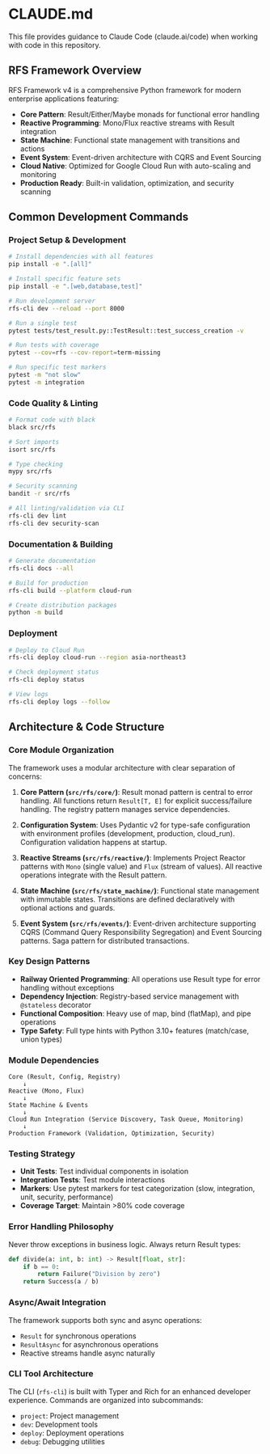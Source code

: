 # CLAUDE.md

This file provides guidance to Claude Code (claude.ai/code) when working with code in this repository.

## RFS Framework Overview

RFS Framework v4 is a comprehensive Python framework for modern enterprise applications featuring:
- **Core Pattern**: Result/Either/Maybe monads for functional error handling
- **Reactive Programming**: Mono/Flux reactive streams with Result integration
- **State Machine**: Functional state management with transitions and actions
- **Event System**: Event-driven architecture with CQRS and Event Sourcing
- **Cloud Native**: Optimized for Google Cloud Run with auto-scaling and monitoring
- **Production Ready**: Built-in validation, optimization, and security scanning

## Common Development Commands

### Project Setup & Development
```bash
# Install dependencies with all features
pip install -e ".[all]"

# Install specific feature sets
pip install -e ".[web,database,test]"

# Run development server
rfs-cli dev --reload --port 8000

# Run a single test
pytest tests/test_result.py::TestResult::test_success_creation -v

# Run tests with coverage
pytest --cov=rfs --cov-report=term-missing

# Run specific test markers
pytest -m "not slow"
pytest -m integration
```

### Code Quality & Linting
```bash
# Format code with black
black src/rfs

# Sort imports
isort src/rfs

# Type checking
mypy src/rfs

# Security scanning
bandit -r src/rfs

# All linting/validation via CLI
rfs-cli dev lint
rfs-cli dev security-scan
```

### Documentation & Building
```bash
# Generate documentation
rfs-cli docs --all

# Build for production
rfs-cli build --platform cloud-run

# Create distribution packages
python -m build
```

### Deployment
```bash
# Deploy to Cloud Run
rfs-cli deploy cloud-run --region asia-northeast3

# Check deployment status
rfs-cli deploy status

# View logs
rfs-cli deploy logs --follow
```

## Architecture & Code Structure

### Core Module Organization

The framework uses a modular architecture with clear separation of concerns:

1. **Core Pattern (`src/rfs/core/`)**: Result monad pattern is central to error handling. All functions return `Result[T, E]` for explicit success/failure handling. The registry pattern manages service dependencies.

2. **Configuration System**: Uses Pydantic v2 for type-safe configuration with environment profiles (development, production, cloud_run). Configuration validation happens at startup.

3. **Reactive Streams (`src/rfs/reactive/`)**: Implements Project Reactor patterns with `Mono` (single value) and `Flux` (stream of values). All reactive operations integrate with the Result pattern.

4. **State Machine (`src/rfs/state_machine/`)**: Functional state management with immutable states. Transitions are defined declaratively with optional actions and guards.

5. **Event System (`src/rfs/events/`)**: Event-driven architecture supporting CQRS (Command Query Responsibility Segregation) and Event Sourcing patterns. Saga pattern for distributed transactions.

### Key Design Patterns

- **Railway Oriented Programming**: All operations use Result type for error handling without exceptions
- **Dependency Injection**: Registry-based service management with `@stateless` decorator
- **Functional Composition**: Heavy use of map, bind (flatMap), and pipe operations
- **Type Safety**: Full type hints with Python 3.10+ features (match/case, union types)

### Module Dependencies

```
Core (Result, Config, Registry)
    ↓
Reactive (Mono, Flux)
    ↓
State Machine & Events
    ↓
Cloud Run Integration (Service Discovery, Task Queue, Monitoring)
    ↓
Production Framework (Validation, Optimization, Security)
```

### Testing Strategy

- **Unit Tests**: Test individual components in isolation
- **Integration Tests**: Test module interactions
- **Markers**: Use pytest markers for test categorization (slow, integration, unit, security, performance)
- **Coverage Target**: Maintain >80% code coverage

### Error Handling Philosophy

Never throw exceptions in business logic. Always return Result types:
```python
def divide(a: int, b: int) -> Result[float, str]:
    if b == 0:
        return Failure("Division by zero")
    return Success(a / b)
```

### Async/Await Integration

The framework supports both sync and async operations:
- `Result` for synchronous operations
- `ResultAsync` for asynchronous operations
- Reactive streams handle async naturally

### CLI Tool Architecture

The CLI (`rfs-cli`) is built with Typer and Rich for an enhanced developer experience. Commands are organized into subcommands:
- `project`: Project management
- `dev`: Development tools
- `deploy`: Deployment operations
- `debug`: Debugging utilities